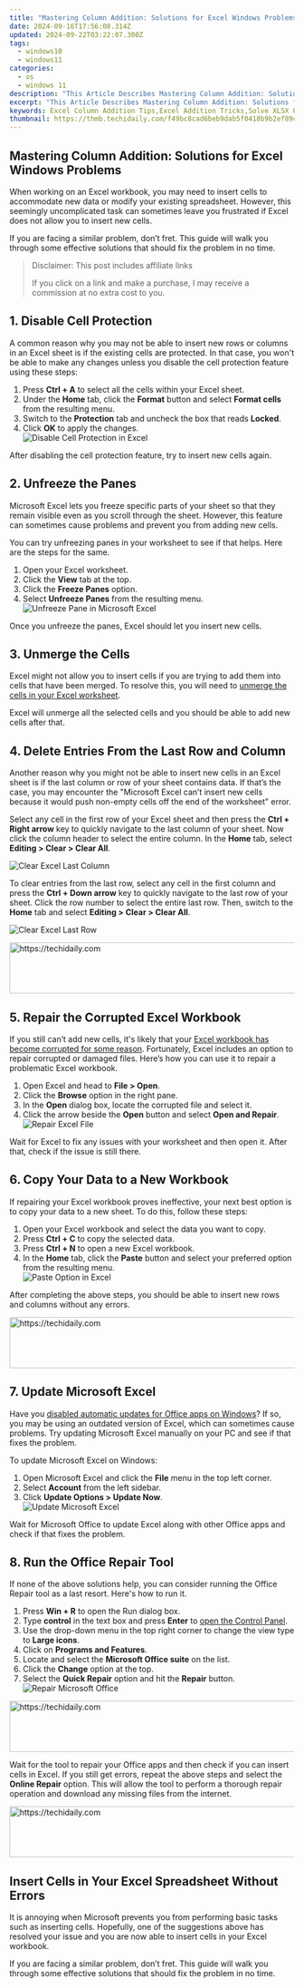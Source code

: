 ```yaml
---
title: "Mastering Column Addition: Solutions for Excel Windows Problems"
date: 2024-09-16T17:56:08.314Z
updated: 2024-09-22T03:22:07.300Z
tags:
  - windows10
  - windows11
categories:
  - os
  - windows 11
description: "This Article Describes Mastering Column Addition: Solutions for Excel Windows Problems"
excerpt: "This Article Describes Mastering Column Addition: Solutions for Excel Windows Problems"
keywords: Excel Column Addition Tips,Excel Addition Tricks,Solve XLSX Problems Quickly,Fixing Excel Errors Easily,Excel Addition Techniques,Excel Math Shortcuts,Address Windows Excel Issues
thumbnail: https://thmb.techidaily.com/f49bc8cad6beb9dab5f0418b9b2ef89c1f57811a05de89bd7149842bbd8e67a6.jpg
---
```


## Mastering Column Addition: Solutions for Excel Windows Problems

 When working on an Excel workbook, you may need to insert cells to accommodate new data or modify your existing spreadsheet. However, this seemingly uncomplicated task can sometimes leave you frustrated if Excel does not allow you to insert new cells.

 If you are facing a similar problem, don’t fret. This guide will walk you through some effective solutions that should fix the problem in no time.

>  Disclaimer: This post includes affiliate links
>
>  If you click on a link and make a purchase, I may receive a commission at no extra cost to you.
>

## 1\. Disable Cell Protection

 A common reason why you may not be able to insert new rows or columns in an Excel sheet is if the existing cells are protected. In that case, you won't be able to make any changes unless you disable the cell protection feature using these steps:

1. Press **Ctrl + A** to select all the cells within your Excel sheet.
2. Under the **Home** tab, click the **Format** button and select **Format cells** from the resulting menu.
3. Switch to the **Protection** tab and uncheck the box that reads **Locked**.
4. Click **OK** to apply the changes.  
![Disable Cell Protection in Excel](https://static1.makeuseofimages.com/wordpress/wp-content/uploads/2023/08/disable-cell-protection-in-excel.jpg)

 After disabling the cell protection feature, try to insert new cells again.

## 2\. Unfreeze the Panes

 Microsoft Excel lets you freeze specific parts of your sheet so that they remain visible even as you scroll through the sheet. However, this feature can sometimes cause problems and prevent you from adding new cells.

 You can try unfreezing panes in your worksheet to see if that helps. Here are the steps for the same.

1. Open your Excel worksheet.
2. Click the **View** tab at the top.
3. Click the **Freeze Panes** option.
4. Select **Unfreeze Panes** from the resulting menu.  
![Unfreeze Pane in Microsoft Excel](https://static1.makeuseofimages.com/wordpress/wp-content/uploads/2023/07/unfreeze-pane-in-microsoft-excel.jpg)

 Once you unfreeze the panes, Excel should let you insert new cells.

## 3\. Unmerge the Cells

 Excel might not allow you to insert cells if you are trying to add them into cells that have been merged. To resolve this, you will need to [unmerge the cells in your Excel worksheet](https://www.makeuseof.com/find-unmerge-merged-excel-cells/).

 Excel will unmerge all the selected cells and you should be able to add new cells after that.

## 4\. Delete Entries From the Last Row and Column

 Another reason why you might not be able to insert new cells in an Excel sheet is if the last column or row of your sheet contains data. If that’s the case, you may encounter the "Microsoft Excel can’t insert new cells because it would push non-empty cells off the end of the worksheet" error.

 Select any cell in the first row of your Excel sheet and then press the **Ctrl + Right arrow** key to quickly navigate to the last column of your sheet. Now click the column header to select the entire column. In the **Home** tab, select **Editing > Clear > Clear All**.

![Clear Excel Last Column](https://static1.makeuseofimages.com/wordpress/wp-content/uploads/2023/08/clear-excel-last-column.jpg)

 To clear entries from the last row, select any cell in the first column and press the **Ctrl + Down arrow** key to quickly navigate to the last row of your sheet. Click the row number to select the entire last row. Then, switch to the **Home** tab and select **Editing > Clear > Clear All**.

![Clear Excel Last Row](https://static1.makeuseofimages.com/wordpress/wp-content/uploads/2023/08/clear-excel-last-row.jpg)

<!-- affiliate ads begin -->
<a href="https://unicoeye.pxf.io/c/5597632/2134233/18498" target="_top" id="2134233">
  <img src="//a.impactradius-go.com/display-ad/18498-2134233" border="0" alt="https://techidaily.com" width="728" height="90"/>
</a>
<img height="0" width="0" src="https://unicoeye.pxf.io/i/5597632/2134233/18498" style="position:absolute;visibility:hidden;" border="0" />
<!-- affiliate ads end -->

## 5\. Repair the Corrupted Excel Workbook

 If you still can’t add new cells, it's likely that your [Excel workbook has become corrupted for some reason](https://www.makeuseof.com/excel-workbook-corruption-how-to-prevent/). Fortunately, Excel includes an option to repair corrupted or damaged files. Here’s how you can use it to repair a problematic Excel workbook.

1. Open Excel and head to **File > Open**.
2. Click the **Browse** option in the right pane.
3. In the **Open** dialog box, locate the corrupted file and select it.
4. Click the arrow beside the **Open** button and select **Open and Repair**.  
![Repair Excel File](https://static1.makeuseofimages.com/wordpress/wp-content/uploads/2023/08/repair-excel-file.jpg)

 Wait for Excel to fix any issues with your worksheet and then open it. After that, check if the issue is still there.

## 6\. Copy Your Data to a New Workbook

 If repairing your Excel workbook proves ineffective, your next best option is to copy your data to a new sheet. To do this, follow these steps:

1. Open your Excel workbook and select the data you want to copy.
2. Press **Ctrl + C** to copy the selected data.
3. Press **Ctrl + N** to open a new Excel workbook.
4. In the **Home** tab, click the **Paste** button and select your preferred option from the resulting menu.  
![Paste Option in Excel](https://static1.makeuseofimages.com/wordpress/wp-content/uploads/2023/08/paste-option-in-excel.jpg)

 After completing the above steps, you should be able to insert new rows and columns without any errors.

<!-- affiliate ads begin -->
<a href="https://aligracehair.sjv.io/c/5597632/1886048/19272" target="_top" id="1886048">
  <img src="//a.impactradius-go.com/display-ad/19272-1886048" border="0" alt="https://techidaily.com" width="728" height="90"/>
</a>
<img height="0" width="0" src="https://aligracehair.sjv.io/i/5597632/1886048/19272" style="position:absolute;visibility:hidden;" border="0" />
<!-- affiliate ads end -->

## 7\. Update Microsoft Excel

 Have you [disabled automatic updates for Office apps on Windows](https://www.makeuseof.com/windows-stop-automatic-office-updates/)? If so, you may be using an outdated version of Excel, which can sometimes cause problems. Try updating Microsoft Excel manually on your PC and see if that fixes the problem.

 To update Microsoft Excel on Windows:

1. Open Microsoft Excel and click the **File** menu in the top left corner.
2. Select **Account** from the left sidebar.
3. Click **Update Options > Update Now**.  
![Update Microsoft Excel](https://static1.makeuseofimages.com/wordpress/wp-content/uploads/2023/07/update-microsoft-excel.jpg)

 Wait for Microsoft Office to update Excel along with other Office apps and check if that fixes the problem.

## 8\. Run the Office Repair Tool

 If none of the above solutions help, you can consider running the Office Repair tool as a last resort. Here's how to run it.

1. Press **Win + R** to open the Run dialog box.
2. Type **control** in the text box and press **Enter** to [open the Control Panel](https://www.makeuseof.com/windows-open-control-panel/).
3. Use the drop-down menu in the top right corner to change the view type to **Large icons**.
4. Click on **Programs and Features**.
5. Locate and select the **Microsoft Office suite** on the list.
6. Click the **Change** option at the top.
7. Select the **Quick Repair** option and hit the **Repair** button.  
![Repair Microsoft Office](https://static1.makeuseofimages.com/wordpress/wp-content/uploads/2023/02/repair-microsoft-office.jpg)

<!-- affiliate ads begin -->
<a href="https://appsumo.8odi.net/c/5597632/2049370/7443" target="_top" id="2049370">
  <img src="//a.impactradius-go.com/display-ad/7443-2049370" border="0" alt="https://techidaily.com" width="728" height="90"/>
</a>
<img height="0" width="0" src="https://appsumo.8odi.net/i/5597632/2049370/7443" style="position:absolute;visibility:hidden;" border="0" />
<!-- affiliate ads end -->

 Wait for the tool to repair your Office apps and then check if you can insert cells in Excel. If you still get errors, repeat the above steps and select the **Online Repair** option. This will allow the tool to perform a thorough repair operation and download any missing files from the internet.

<!-- affiliate ads begin -->
<a href="https://appsumo.8odi.net/c/5597632/2049369/7443" target="_top" id="2049369">
  <img src="//a.impactradius-go.com/display-ad/7443-2049369" border="0" alt="https://techidaily.com" width="728" height="90"/>
</a>
<img height="0" width="0" src="https://appsumo.8odi.net/i/5597632/2049369/7443" style="position:absolute;visibility:hidden;" border="0" />
<!-- affiliate ads end -->

## Insert Cells in Your Excel Spreadsheet Without Errors

 It is annoying when Microsoft prevents you from performing basic tasks such as inserting cells. Hopefully, one of the suggestions above has resolved your issue and you are now able to insert cells in your Excel workbook.

 If you are facing a similar problem, don’t fret. This guide will walk you through some effective solutions that should fix the problem in no time.

<ins class="adsbygoogle"
      style="display:block"
      data-ad-client="ca-pub-7571918770474297"
      data-ad-slot="8358498916"
      data-ad-format="auto"
      data-full-width-responsive="true"></ins>
    



